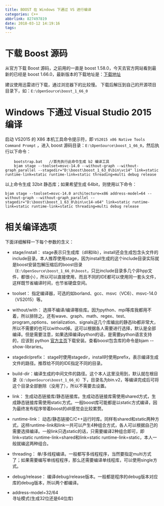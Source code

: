 ```yaml
---
title: BOOST 在 Windows 下通过 VS 进行编译
categories: C++
abbrlink: 827497819
date: 2018-03-12 14:19:16
tags:
---
```


# 下载 Boost 源码

<!--more-->

从官方下载 Boost 源码，之前用的一直是 boost 1.58.0，今天去官方网站看到最新的已经是 boost 1.66.0，最新版本的下载地址是：[下载地址](https://akamai.bintray.com/59/596389389c005814ecb2a6b64c31dccd2c3e6fbc5a802b4dfada999ae5844628?__gda__=exp=1520835412~hmac=6d6c97450b9b0b9421f696c922c483f87493fe9a10890fc7235a1c30c120f8e1&response-content-disposition=attachment%3Bfilename%3D%22boost_1_66_0.7z%22&response-content-type=application%2Fx-7z-compressed&requestInfo=U2FsdGVkX19TK62uO_jw5nC8JAtKkRu4cX28_lg3Z3y4xQkcbs9DqFSaTA0PDQKfCQ9Q94pRYGu60LzIyLyeN5mNvuokt1GI_MdVPpMBQLpNhTWhePsfBOrGtyhg6MOCF0JFr3mSugB0Sihk9fO5Wr1BR4MLQS9n78rtxF7JwNmR7sZ6on6X6jtu9UTYTMBy&response-X-Checksum-Sha1=075d0b43980614054b1f1bafd189f863bba6600e&response-X-Checksum-Sha2=596389389c005814ecb2a6b64c31dccd2c3e6fbc5a802b4dfada999ae5844628)

建议使用迅雷进行下载，通过浏览器下的比较慢。
下载后解压到自己的开源项目目录下，如：`E:\OpenSource\boost_1_66_0`

# Windows 下通过 Visual Studio 2015 编译

启动 VS2015 的 X86 本机工具命令提示符，即 `VS2015 x86 Native Tools Command Prompt` ，进入 boost 源码目录：`E:\OpenSource\boost_1_66_0`，然后执行以下命令：

~~~
    bootstrap.bat   //首先执行此命令生成 b2 编译工具
    bjam stage --toolset=msvc-14.0 --without-graph --without-graph_parallel --stagedir="D:\boost\boost_1_63_0\bin\vc14" link=static runtime-link=static runtime-link=static threading=multi debug release  
~~~

以上命令生成 32bit 静态库；如果希望生成 64bit，则使用以下命令：
~~~
bjam stage --toolset=msvc-14.0 architecture=x86 address-model=64 --without-graph --without-graph_parallel --stagedir="D:\boost\boost_1_63_0\bin\vc14-x64" link=static runtime-link=static runtime-link=static threading=multi debug release
~~~

# 相关编译选项

下面详细解释一下每个参数的含义：
- stage/install：
stage表示只生成库（dll和lib），install还会生成包含头文件的include目录。本人推荐使用stage，因为install生成的这个include目录实际就是boost安装包解压缩后的boost目录（`E:\OpenSource\boost_1_66_0\boost`，只比include目录多几个非hpp文件，都很小），所以可以直接使用，而且不同的IDE都可以使用同一套头文件，这样既节省编译时间，也节省硬盘空间。
 
- toolset：
指定编译器，可选的如borland、gcc、msvc（VC6）、msvc-14.0（VS2015）等。
 
- without/with：
选择不编译/编译哪些库。因为python、mpi等库我都用不着，所以排除之。还有wave、graph、math、regex、test、program_options、serialization、signals这几个库编出的静态lib都非常大，所以不需要的也可以without掉。这可以根据各人需要进行选择，默认是全部编译。但是需要注意，如果选择编译python的话，是需要python语言支持的，应该到 python [官方主页](http://www.python.org/)下载安装。查看boost包含库的命令是bjam --show-libraries。
 
- stagedir/prefix：
stage时使用stagedir，install时使用prefix，表示编译生成文件的路径。推荐给不同的IDE指定不同的目录。
 
- build-dir：编译生成的中间文件的路径。这个本人这里没用到，默认就在根目录（`E:\OpenSource\boost_1_66_0`）下，目录名为bin.v2，等编译完成后可将这个目录全部删除（没用了），所以不需要去设置。
 
- link：
生成动态链接库/静态链接库。生成动态链接库需使用shared方式，生成静态链接库需使用static方式。一般boost库可能都是以static方式编译，因为最终发布程序带着boost的dll感觉会比较累赘。
 
- runtime-link：
动态/静态链接C/C++运行时库。同样有shared和static两种方式，这样runtime-link和link一共可以产生4种组合方式，各人可以根据自己的需要选择编译。一般link只选static的话，只需要编译2种组合即可，即link=static runtime-link=shared和link=static runtime-link=static，本人一般就编这两种组合。
 
- threading：
单/多线程编译。一般都写多线程程序，当然要指定multi方式了；如果需要编写单线程程序，那么还需要编译单线程库，可以使用single方式。
 
- debug/release：
编译debug/release版本。一般都是程序的debug版本对应库的debug版本，所以两个都编译。

- address-model=32/64 	
寻址模式(生成32位还是64位库)

